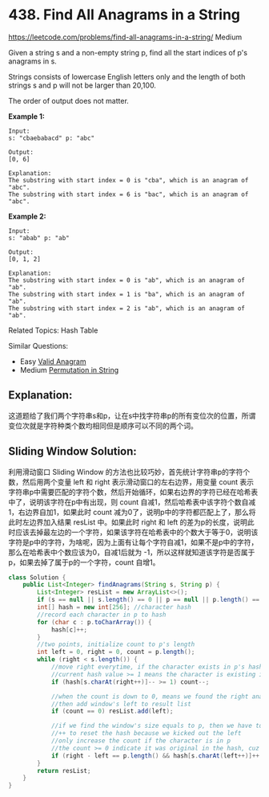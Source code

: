 # 438. Find All Anagrams in a String
<https://leetcode.com/problems/find-all-anagrams-in-a-string/>
Medium

Given a string s and a non-empty string p, find all the start indices of p's anagrams in s.

Strings consists of lowercase English letters only and the length of both strings s and p will not be larger than 20,100.

The order of output does not matter.

**Example 1:**

    Input:
    s: "cbaebabacd" p: "abc"

    Output:
    [0, 6]

    Explanation:
    The substring with start index = 0 is "cba", which is an anagram of "abc".
    The substring with start index = 6 is "bac", which is an anagram of "abc".

**Example 2:**

    Input:
    s: "abab" p: "ab"

    Output:
    [0, 1, 2]

    Explanation:
    The substring with start index = 0 is "ab", which is an anagram of "ab".
    The substring with start index = 1 is "ba", which is an anagram of "ab".
    The substring with start index = 2 is "ab", which is an anagram of "ab".

Related Topics: Hash Table

Similar Questions: 
* Easy [Valid Anagram](https://leetcode.com/problems/valid-anagram/)
* Medium [Permutation in String](https://leetcode.com/problems/permutation-in-string/)

## Explanation: 
这道题给了我们两个字符串s和p，让在s中找字符串p的所有变位次的位置，所谓变位次就是字符种类个数均相同但是顺序可以不同的两个词。

## Sliding Window Solution: 
利用滑动窗口 Sliding Window 的方法也比较巧妙，首先统计字符串p的字符个数，然后用两个变量 left 和 right 表示滑动窗口的左右边界，用变量 count 表示字符串p中需要匹配的字符个数，然后开始循环，如果右边界的字符已经在哈希表中了，说明该字符在p中有出现，则 count 自减1，然后哈希表中该字符个数自减1，右边界自加1，如果此时 count 减为0了，说明p中的字符都匹配上了，那么将此时左边界加入结果 resList 中。如果此时 right 和 left 的差为p的长度，说明此时应该去掉最左边的一个字符，如果该字符在哈希表中的个数大于等于0，说明该字符是p中的字符，为啥呢，因为上面有让每个字符自减1，如果不是p中的字符，那么在哈希表中个数应该为0，自减1后就为 -1，所以这样就知道该字符是否属于p，如果去掉了属于p的一个字符，count 自增1。

```java
class Solution {
    public List<Integer> findAnagrams(String s, String p) {
        List<Integer> resList = new ArrayList<>();
        if (s == null || s.length() == 0 || p == null || p.length() == 0) return resList;
        int[] hash = new int[256]; //character hash
        //record each character in p to hash
        for (char c : p.toCharArray()) {
            hash[c]++;
        }
        //two points, initialize count to p's length
        int left = 0, right = 0, count = p.length();
        while (right < s.length()) {
            //move right everytime, if the character exists in p's hash, decrease the count
            //current hash value >= 1 means the character is existing in p
            if (hash[s.charAt(right++)]-- >= 1) count--; 

            //when the count is down to 0, means we found the right anagram
            //then add window's left to result list
            if (count == 0) resList.add(left);

            //if we find the window's size equals to p, then we have to move left (narrow the window) to find the new match window
            //++ to reset the hash because we kicked out the left
            //only increase the count if the character is in p
            //the count >= 0 indicate it was original in the hash, cuz it won't go below 0
            if (right - left == p.length() && hash[s.charAt(left++)]++ >= 0) count++;
        }
        return resList;
    }
}
```
